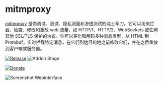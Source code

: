 # mitmproxy

[mitmproxy](https://mitmproxy.org/) 是你调试、测试、隐私测量和渗透测试的瑞士军刀。它可以用来拦截、检查、修改和重放 web 流量，如 HTTP/1、HTTP/2、WebSockets 或任何其他 SSL/TLS 保护的协议。你可以美化和解码多种消息类型，从 HTML 到 Protobuf，实时拦截特定消息，在它们到达目的地之前修改它们，并在之后重放到客户端或服务器。

[![Release][release-badge]][release]
![Addon Stage][stage-badge]

[![Donate][donation-badge]][donation-url]

![Screenshot Webinterface](https://mitmproxy.org/mitmweb.png)


[stage-badge]: https://img.shields.io/badge/Addon%20stage-deprecated-lightgrey.svg

[release-badge]: https://img.shields.io/badge/version-v1.2.0-blue.svg
[release]: https://github.com/Poeschl-HomeAssistant-Addons/mitmproxy/tree/v1.2.0

[donation-badge]: https://img.shields.io/badge/Buy%20me%20a%20coffee-%23d32f2f?logo=buy-me-a-coffee&style=for-the-badge&logoColor=white
[donation-url]: https://www.buymeacoffee.com/Poeschl